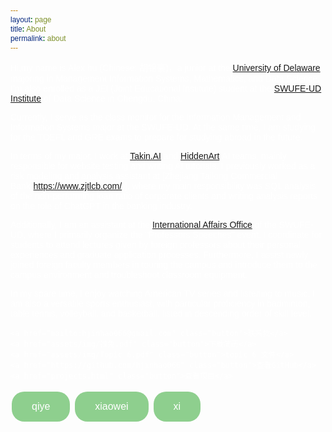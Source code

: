 ```yaml
---
layout: page
title: About
permalink: about
---
```

<head>
    <style>
        body {
          /*  background-color: #000000;  深色背景 */
            color: #ffffff; /* 白色文字 */
            font-family: Arial, sans-serif;
        }
        * {
           /*  color: #ffffff; 白色文字 */
            font-family: Arial, sans-serif;
        }
         .button {
            background-color: #8ecf8e; /* 浅绿色 */
            border: none;
            color: white;
            padding: 15px 32px;
            text-align: center;
            text-decoration: none;
            display: inline-block;
            font-size: 16px;
            margin: 4px 2px;
            cursor: pointer;
            border-radius: 20px; /* 圆润的边角 */
        }
        .button:hover {
            background-color: #7ec07e; /* 鼠标悬停时的颜色，稍微深一点的浅绿色 */
        }
        img {
            border-radius: 5px; /* 圆角边框 */
            box-shadow: 0 4px 8px 0 rgba(0,0,0,0.2); /* 阴影效果 */
        }
    </style>
</head>

Hi,my name is Alex hu (Chinese: 胡锦豪)，a junior at the [University of Delaware](https://lerner.udel.edu/), majoring in Management Information Systems, Mathematics, and Data Science. I’m also enrolled as a JEI (Joint Educational Institute) student at the [SWUFE-UD Institute](https://dids.swufe.edu.cn/) of Data Science in Chengdu, China.


Currently, I serve as the class monitor for the Information Management and Information Systems major at the SWUFE-UD. At the same time, I am studying for the TOEFL and GRE exams to prepare for studying abroad in the future.

In terms of my major, I work at [Takin.AI](https://takin.ai/) and [HiddenArt](https://hiddenart.ai/).AI teams, mainly responsible for website testing and writing AI tutorials. I previously worked as a risk modeling and analysis assistant at [Zhejiang Tailong Commercial Bank(https://www.zjtlcb.com/)], where my main responsibility was SQL analysis of the non-performing loan ratio of corporate clients and writing analysis reports on the role of ChatGPT in the banking industry.

Additionally, I am an assistant at the [International Affairs Office](https://dids.swufe.edu.cn/xygk/xzbm/qqswyjlbgs.htm) of the SWUFE-UD, where I primarily organize the "Professors Speeches" event. I coordinate for students to attend lectures given by foreign professors about their personal experiences and graduate application processes. Furthermore, I assist newly joined foreign faculty members in touring the campus and introduce them to the campus environment and troubleshoot classroom equipment.

In my spare time, I enjoy watching American TV series and listening to music. I am also a versatile sports enthusiast, with particular proficiency in badminton, table tennis, volleyball, and basketball, listed in descending order of skill level.
 <!-- 添加按钮 -->
    <a href="mailto:hjinhao066@gmail.com" class="button">联系我</a>
    <a href="assets/img/推免.pdf" class="button">下载简历</a>
    <a href="assets/img/Topic 6.pdf" class="button">topic 6 文件</a>
    <a href="https://github.com/hjinhao066" class="button">查看GitHub</a>
    <a href="projects.html" class="button">查看项目</a>
<a href="assets/img/qiye.pdf" class="button">qiye</a>
<a href="assets/img/xioawei.pdf" class="button">xiaowei</a>
<a href="assets/img/xi.pdf" class="button">xi</a>

